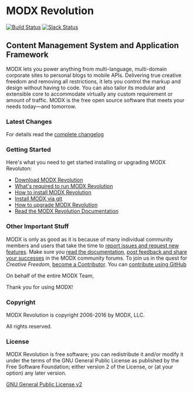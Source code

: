 # MODX Revolution

[![Build Status](https://travis-ci.org/modxcms/revolution.svg?branch=2.x)](https://travis-ci.org/modxcms/revolution) [![Slack Status](https://modx.org/badge.svg)](https://modx.org)

## Content Management System and Application Framework

MODX lets you power anything from multi-language, multi-domain corporate sites to personal blogs to mobile APIs. Delivering true creative freedom and removing all restrictions, it lets you control the markup and design without having to code. You can also tailor its modular and extensible core to accommodate virtually any custom requirement or amount of traffic. MODX is the free open source software that meets your needs today—and tomorrow.

### Latest Changes

For details read the [complete changelog](./core/docs/changelog.txt "complete changelog")

### Getting Started

Here's what you need to get started installing or upgrading MODX Revoluton:

+ [Download MODX Revolution](http://modx.com/download/ "Download MODX")
+ [What's required to run MODX Revolution](http://rtfm.modx.com/revolution/2.x/getting-started/server-requirements "Server Requirements - MODx Revolution 2.x - MODx Documentation")
+ [How to install MODX Revolution](http://rtfm.modx.com/revolution/2.x/getting-started/installation/basic-installation "Basic Installation - MODx Revolution 2.x - MODx Documentation")
+ [Install MODX via git](http://rtfm.modx.com/revolution/2.x/getting-started/installation/git-installation "Git Installation - MODx Revolution 2.x - MODx Documentation")
+ [How to upgrade MODX Revolution](http://rtfm.modx.com/revolution/2.x/administering-your-site/upgrading-modx "Upgrading MODx - MODx Revolution 2.x - MODx Documentation")
+ [Read the MODX Revolution Documentation](http://rtfm.modx.com/revolution/2.x/ "Home - MODx Revolution 2.x - MODx Documentation")

### Other Important Stuff

MODX is only as good as it is because of many individual community members and users that take the time to [report issues and request new features](https://github.com/modxcms/revolution/issues "MODX Github Issues"). Make sure you [read the documentation](http://rtfm.modx.com/revolution/2.x/ "Home - MODx Revolution 2.x - MODx Documentation"), [post feedback and share your successes](http://forums.modx.com/board/?board=264 "MODX :: Revolution 2.2") in the MODX community forums. To join us in the quest for *Creative Freedom*, [become a Contributor](http://rtfm.modx.com/community/). You can [contribute using GitHub](http://rtfm.modx.com/community/contribute/using-git-and-github/ "Contribute to MODX via GitHub")

On behalf of the entire MODX Team,

Thank you for using MODX!

### Copyright

MODX Revolution is copyright 2006-2016 by MODX, LLC.

All rights reserved.

### License

MODX Revolution is free software; you can redistribute it and/or modify it under the terms of the GNU General Public License as published by the Free Software Foundation; either version 2 of the License, or (at your option) any later version.

[GNU General Public License v2](./core/docs/license.txt "GNU General Public License v2")
